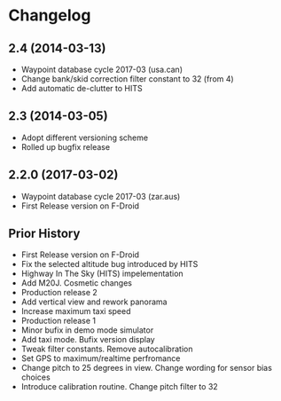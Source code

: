 Changelog
=========
2.4 (2014-03-13)
------------------
* Waypoint database cycle 2017-03 (usa.can)
* Change bank/skid correction filter constant to 32 (from 4)
* Add automatic de-clutter to HITS

2.3 (2014-03-05)
------------------
* Adopt different versioning scheme
* Rolled up bugfix release 

2.2.0 (2017-03-02)
------------------
* Waypoint database cycle 2017-03 (zar.aus)
* First Release version on F-Droid

Prior History
------------------
* First Release version on F-Droid
* Fix the selected altitude bug introduced by HITS
* Highway In The Sky (HITS) impelementation
* Add M20J. Cosmetic changes
* Production release 2
* Add vertical view and rework panorama
* Increase maximum taxi speed
* Production release 1
* Minor bufix in demo mode simulator
* Add taxi mode. Bufix version display
* Tweak filter constants. Remove autocalibration
* Set GPS to maximum/realtime perfromance
* Change pitch to 25 degrees in view. Change wording for sensor bias choices
* Introduce calibration routine. Change pitch filter to 32